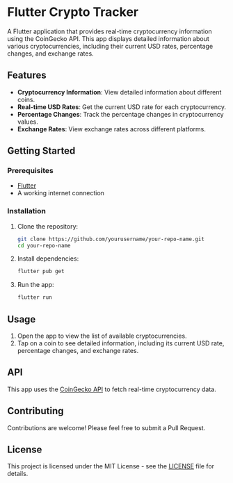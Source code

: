 # Flutter Crypto Tracker

A Flutter application that provides real-time cryptocurrency information using the CoinGecko API. This app displays detailed information about various cryptocurrencies, including their current USD rates, percentage changes, and exchange rates.

## Features

- **Cryptocurrency Information**: View detailed information about different coins.
- **Real-time USD Rates**: Get the current USD rate for each cryptocurrency.
- **Percentage Changes**: Track the percentage changes in cryptocurrency values.
- **Exchange Rates**: View exchange rates across different platforms.





## Getting Started

### Prerequisites

- [Flutter](https://flutter.dev/docs/get-started/install)
- A working internet connection

### Installation

1. Clone the repository:

    ```bash
    git clone https://github.com/yourusername/your-repo-name.git
    cd your-repo-name
    ```

2. Install dependencies:

    ```bash
    flutter pub get
    ```

3. Run the app:

    ```bash
    flutter run
    ```

## Usage

1. Open the app to view the list of available cryptocurrencies.
2. Tap on a coin to see detailed information, including its current USD rate, percentage changes, and exchange rates.

## API

This app uses the [CoinGecko API](https://www.coingecko.com/en/api) to fetch real-time cryptocurrency data.

## Contributing

Contributions are welcome! Please feel free to submit a Pull Request.

## License

This project is licensed under the MIT License - see the [LICENSE](LICENSE) file for details.


